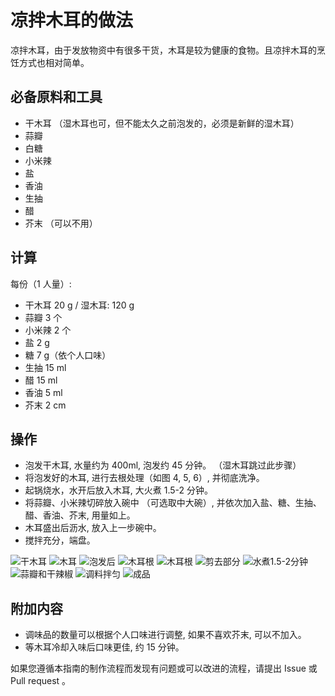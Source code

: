 # 凉拌木耳的做法

凉拌木耳，由于发放物资中有很多干货，木耳是较为健康的食物。且凉拌木耳的烹饪方式也相对简单。

## 必备原料和工具

* 干木耳 （湿木耳也可，但不能太久之前泡发的，必须是新鲜的湿木耳）
* 蒜瓣
* 白糖
* 小米辣
* 盐
* 香油
* 生抽
* 醋
* 芥末 （可以不用）

## 计算

每份（1 人量）:

- 干木耳 20 g / 湿木耳: 120 g
- 蒜瓣 3 个
- 小米辣 2 个
- 盐 2 g
- 糖 7 g（依个人口味）
- 生抽 15 ml
- 醋 15 ml
- 香油 5 ml
- 芥末 2 cm

## 操作

* 泡发干木耳, 水量约为 400ml, 泡发约 45 分钟。 （湿木耳跳过此步骤）
* 将泡发好的木耳, 进行去根处理（如图 4, 5, 6）, 并彻底洗净。
* 起锅烧水，水开后放入木耳, 大火煮 1.5-2 分钟。
* 将蒜瓣、小米辣切碎放入碗中 （可选取中大碗）, 并依次加入盐、糖、生抽、醋、香油、芥末, 用量如上。
* 木耳盛出后沥水, 放入上一步碗中。
* 搅拌充分，端盘。

![干木耳](1.jpg)
![木耳](2.jpg)
![泡发后](3.jpg)
![木耳根](4.jpg)
![木耳根](5.jpg)
![剪去部分](6.jpg)
![水煮1.5-2分钟](7.jpg)
![蒜瓣和干辣椒](8.jpg)
![调料拌匀](9.jpg)
![成品](10.jpg)

## 附加内容

* 调味品的数量可以根据个人口味进行调整, 如果不喜欢芥末, 可以不加入。
* 等木耳冷却入味后口味更佳, 约 15 分钟。

如果您遵循本指南的制作流程而发现有问题或可以改进的流程，请提出 Issue 或 Pull request 。

